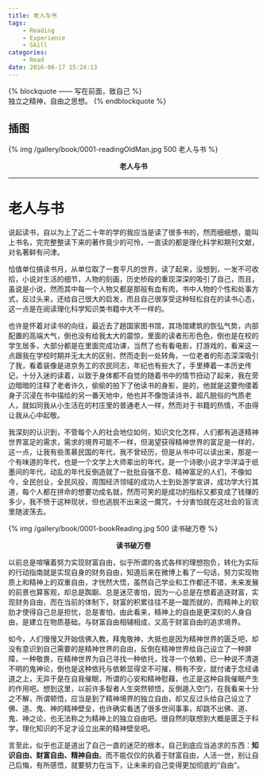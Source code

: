 ```yaml
---
title: 老人与书
tags:
	- Reading
	- Experience
	- Skill
categories:
	- Read
date: 2016-06-17 15:24:13
---
```


{% blockquote —— 写在前面，致自己 %}  
独立之精神，自由之思想。
{% endblockquote %} 

<!-- more -->

## 插图
{% img /gallery/book/0001-readingOldMan.jpg 500 老人与书 %}
<p align="center"><b>老人与书</b></p>

-----

# 老人与书

说起读书，自以为上了近二十年的学的我应当是读了很多书的，然而细细想，能叫上书名，完完整整读下来的著作竟少的可怜，一直读的都是理化科学和期刊文献，对名著鲜有问津。

恰值单位搞读书月，从单位取了一套平凡的世界，读了起来，没想到，一发不可收拾，小说对生活的细节，人物的刻画，历史桥段的重现深深的吸引了自己，而且，虽说是小说，然而其中每一个人物又都是那般有血有肉，书中人物的个性和处事方式，反过头来，还给自己很大的启发，而且自己很享受这种轻松自在的读书心态，这一点是在阅读理化科学知识类书籍中大不一样的。

也许是怀着对读书的向往，最近去了趟国家图书馆，其场馆建筑的恢弘气势，内部配置的高端大气，倒也没有给我太大的震惊，里面的读者形形色色，倒也是在校的学生居多，大部分都是在里面完成功课，当然了也有看电影，打游戏的，看来这一点跟我在学校时期并无太大的区别，然而走到一处转角，一位老者的形态深深吸引了我，看着装像是进京务工的农民同志，年纪也有些大了，手里捧着一本历史传记，十分入迷的读着，以致于身体都不自觉的随着书中的情节扭动了起来，我在旁边暗暗的注释了老者许久，偷偷的拍下了他读书的身影，是的，他就是这要佝偻着身子沉浸在书中描绘的另一番天地中，他也并不像饱读诗书，超凡脱俗的气质老人，就如同我从小生活在的村庄里的普通老人一样，然而对于书籍的热情，不由得让我从心中起敬。

我深刻的认识到，不管每个人的社会地位如何，知识文化怎样，人们都有追逐精神世界富足的需求，需求的境界可能不一样，但渴望获得精神世界的富足是一样的，这一点，让我有些羡慕民国的年代，我不曾经历，但是从书中可以读出来，那是一个有味道的年代，也是一个文学上大师辈出的年代，是一个诗歌小说才华洋溢于纸墨间的年代，动乱的年代反倒造就了一批批自强不息、精神富足的人们，不像如今，全民创业，全民风投，周围经济领域的成功人士到处游学宣讲，成功学大行其道，每个人都在拼命的想要功成名就，然而可笑的是成功的指标又都变成了钱赚的多少，我不愤于这种现状，但也逃脱不出来这一魔咒，十分害怕就在这社会的盲流里随波荡去。

{% img /gallery/book/0001-bookReading.jpg 500 读书破万卷 %}
<p align="center"><b>读书破万卷</b></p>

以前总是喧嚷着努力实现财富自由，似乎所谓的各式各样的理想抱负，转化为实际的行动指南就是实现自身的财务自由，知道后来在微博上看了一句话，努力实现物质上和精神上的双重自由，才恍然大悟，虽然自己学业和工作都还不错，未来发展的前景也算客观，却总是踟蹰、总是迷茫害怕，因为一心总是在想着追逐财富，实现财务自由，而在当前的体制下，财富的积累往往不是一蹴而就的，而精神上的软肋才使得自己总是担忧，总是害怕，由此看来，精神上的自由是更深刻的人身自由，是建立在物质基础，与财富自由相辅相成，又高于财富自由的追求境界。

如今，人们慢慢又开始信佛入教，拜鬼敬神，大抵也是因为精神世界的匮乏吧，却没有意识到自己需要的是精神世界的自由，反倒在精神世界给自己设立了一种屏障，一种敬畏，在精神世界为自己寻找一种依托，找寻一个依赖，已一种说不清道不明的鬼神论，倒也是这种依托与依赖显得坚不可摧，稍有不安，就付诸于念经诵道之上，无异于是在自我催眠，所谓的心安和精神慰藉，也正是这种自我催眠产生的作用吧。想到这里，以前许多智者人生突然顿悟，反倒遁入空门，在我看来十分之不解，所谓顿悟，应当是到了精神境界的独立自由，却又反过头给自己设立了佛、道、鬼、神的精神壁垒，也许确实看透了很多世间事事，却跳不出佛、道、鬼、神之论，也无法称之为精神上的独立自由吧。很自然的联想到大概是匮乏于科学，理化知识的不足才设立出来的精神壁垒吧。

言至此，似乎也正是道出了自己一直的迷茫的根本，自己到底应当追求的东西：**知识自由、财富自由、精神自由**。而不能仅仅的执着于财富自由，人活一世，别让自己后悔，有所感悟，就要努力在当下，让未来的自己变得更加彻底的“自由”。
